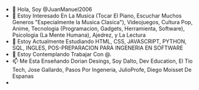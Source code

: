 - 👋 Hola, Soy @JuanManuel2006
- 👀 Estoy Interesado En La Musica (Tocar El Piano, Escuchar Muchos Generos "Especialmente la Musica Clasica"), Videojuegos, Cultura Pop, Anime, Tecnologia (Programacion, Gadgets, Herramienta, Software), Psicologia (La Mente Humana), Ajedrez, y La Lectura
- 🌱 Estoy Actualmente Estudiando HTML, CSS, JAVASCRIPT, PYTHON, SQL, INGLES, POS-PREPARACION PARA INGENERIA EN SOFTWARE
- 💞️ Estoy Contemplando Trabajar Con @.
- 📫 Me Esta Enseñando Dorian Desings, Soy Dalto, Dev Education, El Tio Tech, Jose Gallardo, Pasos Por Ingeneria, JulioProfe, Diego Moisset De Espanas
- 
<!---
JuanManuel2006/JuanManuel2006 is a ✨ special ✨ repository because its `README.md` (this file) appears on your GitHub profile.
You can click the Preview link to take a look at your changes.
--->
